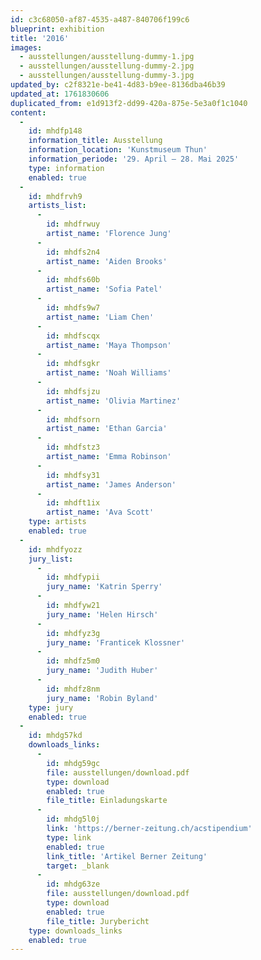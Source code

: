 ```yaml
---
id: c3c68050-af87-4535-a487-840706f199c6
blueprint: exhibition
title: '2016'
images:
  - ausstellungen/ausstellung-dummy-1.jpg
  - ausstellungen/ausstellung-dummy-2.jpg
  - ausstellungen/ausstellung-dummy-3.jpg
updated_by: c2f8321e-be41-4d83-b9ee-8136dba46b39
updated_at: 1761830606
duplicated_from: e1d913f2-dd99-420a-875e-5e3a0f1c1040
content:
  -
    id: mhdfp148
    information_title: Ausstellung
    information_location: 'Kunstmuseum Thun'
    information_periode: '29. April – 28. Mai 2025'
    type: information
    enabled: true
  -
    id: mhdfrvh9
    artists_list:
      -
        id: mhdfrwuy
        artist_name: 'Florence Jung'
      -
        id: mhdfs2n4
        artist_name: 'Aiden Brooks'
      -
        id: mhdfs60b
        artist_name: 'Sofia Patel'
      -
        id: mhdfs9w7
        artist_name: 'Liam Chen'
      -
        id: mhdfscqx
        artist_name: 'Maya Thompson'
      -
        id: mhdfsgkr
        artist_name: 'Noah Williams'
      -
        id: mhdfsjzu
        artist_name: 'Olivia Martinez'
      -
        id: mhdfsorn
        artist_name: 'Ethan Garcia'
      -
        id: mhdfstz3
        artist_name: 'Emma Robinson'
      -
        id: mhdfsy31
        artist_name: 'James Anderson'
      -
        id: mhdft1ix
        artist_name: 'Ava Scott'
    type: artists
    enabled: true
  -
    id: mhdfyozz
    jury_list:
      -
        id: mhdfypii
        jury_name: 'Katrin Sperry'
      -
        id: mhdfyw21
        jury_name: 'Helen Hirsch'
      -
        id: mhdfyz3g
        jury_name: 'Franticek Klossner'
      -
        id: mhdfz5m0
        jury_name: 'Judith Huber'
      -
        id: mhdfz8nm
        jury_name: 'Robin Byland'
    type: jury
    enabled: true
  -
    id: mhdg57kd
    downloads_links:
      -
        id: mhdg59gc
        file: ausstellungen/download.pdf
        type: download
        enabled: true
        file_title: Einladungskarte
      -
        id: mhdg5l0j
        link: 'https://berner-zeitung.ch/acstipendium'
        type: link
        enabled: true
        link_title: 'Artikel Berner Zeitung'
        target: _blank
      -
        id: mhdg63ze
        file: ausstellungen/download.pdf
        type: download
        enabled: true
        file_title: Jurybericht
    type: downloads_links
    enabled: true
---
```

